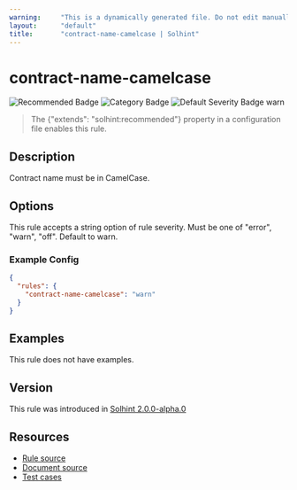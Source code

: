 ```yaml
---
warning:     "This is a dynamically generated file. Do not edit manually."
layout:      "default"
title:       "contract-name-camelcase | Solhint"
---
```


# contract-name-camelcase
![Recommended Badge](https://img.shields.io/badge/-Recommended-brightgreen)
![Category Badge](https://img.shields.io/badge/-Style%20Guide%20Rules-informational)
![Default Severity Badge warn](https://img.shields.io/badge/Default%20Severity-warn-yellow)
> The {"extends": "solhint:recommended"} property in a configuration file enables this rule.


## Description
Contract name must be in CamelCase.

## Options
This rule accepts a string option of rule severity. Must be one of "error", "warn", "off". Default to warn.

### Example Config
```json
{
  "rules": {
    "contract-name-camelcase": "warn"
  }
}
```


## Examples
This rule does not have examples.

## Version
This rule was introduced in [Solhint 2.0.0-alpha.0](https://github.com/solhint-community/solhint-community/tree/v2.0.0-alpha.0)

## Resources
- [Rule source](https://github.com/solhint-community/solhint-community/tree/master/lib/rules/naming/contract-name-camelcase.js)
- [Document source](https://github.com/solhint-community/solhint-community/tree/master/docs/rules/naming/contract-name-camelcase.md)
- [Test cases](https://github.com/solhint-community/solhint-community/tree/master/test/rules/naming/contract-name-camelcase.js)
